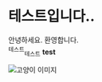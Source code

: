 # 테스트입니다..

<!-- author : 홍길동 -->

안녕하세요. 환영합니다.  
<sup>테스트</sup><sub>테스트</sub>
<b>test</b>

![고양이 이미지](https://cdn.imweb.me/upload/S20210807d1f68b7a970c2/7170113c6a983.jpg)